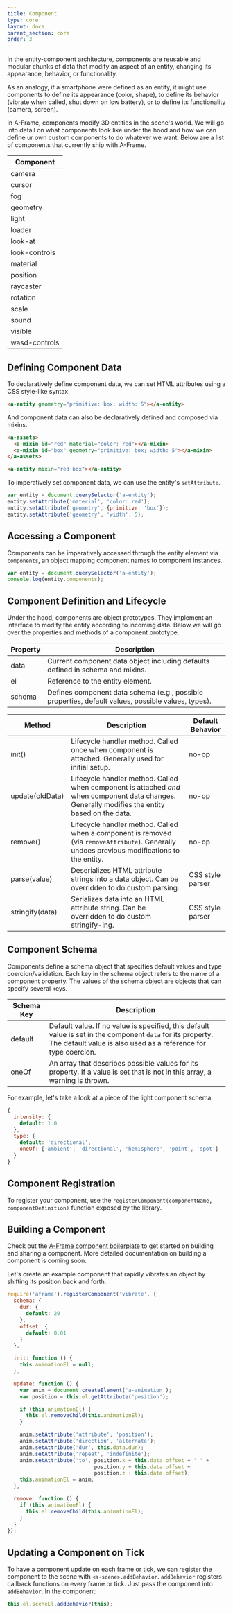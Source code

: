 ```yaml
---
title: Component
type: core
layout: docs
parent_section: core
order: 3
---
```


In the entity-component architecture, components are reusable and modular chunks of data that modify an aspect of an entity, changing its appearance, behavior, or functionality.

As an analogy, if a smartphone were defined as an entity, it might use components to define its appearance (color, shape), to define its behavior (vibrate when called, shut down on low battery), or to define its functionality (camera, screen).

In A-Frame, components modify 3D entities in the scene's world.  We will go into detail on what components look like under the hood and how we can define  ur own custom components to do whatever we want. Below are a list of components that currently ship with A-Frame.

| Component     |
|---------------|
| camera        |
| cursor        |
| fog           |
| geometry      |
| light         |
| loader        |
| look-at       |
| look-controls |
| material      |
| position      |
| raycaster     |
| rotation      |
| scale         |
| sound         |
| visible       |
| wasd-controls |

## Defining Component Data

To declaratively define component data, we can set HTML attributes using a CSS style-like syntax.

```html
<a-entity geometry="primitive: box; width: 5"></a-entity>
```

And component data can also be declaratively defined and composed via mixins.

```html
<a-assets>
  <a-mixin id="red" material="color: red"></a-mixin>
  <a-mixin id="box" geometry="primitive: box; width: 5"></a-mixin>
</a-assets>

<a-entity mixin="red box"></a-entity>
```

To imperatively set component data, we can use the entity's `setAttribute`.

```js
var entity = document.querySelector('a-entity');
entity.setAttribute('material', 'color: red');
entity.setAttribute('geometry', {primitive: 'box'});
entity.setAttribute('geometry', 'width', 5);
```

## Accessing a Component

Components can be imperatively accessed through the entity element via `components`, an object mapping component names to component instances.

```js
var entity = document.querySelector('a-entity');
console.log(entity.components);
```

## Component Definition and Lifecycle

Under the hood, components are object prototypes. They implement an interface to modify the entity according to incoming data. Below we will go over the properties and methods of a component prototype.

| Property | Description                                                                                        |
|----------|----------------------------------------------------------------------------------------------------|
| data     | Current component data object including defaults defined in schema and mixins.                     |
| el       | Reference to the entity element.                                                                   |
| schema   | Defines component data schema (e.g., possible properties, default values, possible values, types). |

| Method          | Description                                                                                                                                      | Default Behavior |
|-----------------|--------------------------------------------------------------------------------------------------------------------------------------------------|------------------|
| init()          | Lifecycle handler method. Called once when component is attached. Generally used for initial setup.                                              | no-op            |
| update(oldData) | Lifecycle handler method. Called when component is attached *and* when component data changes. Generally modifies the entity based on the data. | no-op            |
| remove()        | Lifecycle handler method. Called when a component is removed (via `removeAttribute`). Generally undoes previous modifications to the entity.  | no-op            |
| parse(value)    | Deserializes HTML attribute strings into a data object. Can be overridden to do custom parsing.                                                  | CSS style parser |
| stringify(data) | Serializes data into an HTML attribute string. Can be overridden to do custom stringify-ing.                                                     | CSS style parser |

## Component Schema

Components define a schema object that specifies default values and type coercion/validation. Each key in the schema object refers to the name of a component property. The values of the schema object are objects that can specify several keys.

| Schema Key | Description                                                                                                                                                                    |
|------------|--------------------------------------------------------------------------------------------------------------------------------------------------------------------------------|
| default    | Default value. If no value is specified, this default value is set in the component `data` for its property. The default value is also used as a reference for type coercion. |
| oneOf      | An array that describes possible values for its property. If a value is set that is not in this array, a warning is thrown.                                              |

For example, let's take a look at a piece of the light component schema.

```js
{
  intensity: {
    default: 1.0
  },
  type: {
    default: 'directional',
    oneOf: ['ambient', 'directional', 'hemisphere', 'point', 'spot']
  }
}
```

## Component Registration

To register your component, use the `registerComponent(componentName, componentDefinition)` function exposed by the library.

## Building a Component

Check out the [A-Frame component boilerplate](https://github.com/ngokevin/aframe-component-boilerplate) to get started on building and sharing a component. More detailed documentation on building a component is coming soon.

Let's create an example component that rapidly vibrates an object by shifting its position back and forth.

```js
require('aframe').registerComponent('vibrate', {
  schema: {
    dur: {
      default: 20
    },
    offset: {
      default: 0.01
    }
  },

  init: function () {
    this.animationEl = null;
  },

  update: function () {
    var anim = document.createElement('a-animation');
    var position = this.el.getAttribute('position');

    if (this.animationEl) {
      this.el.removeChild(this.animationEl);
    }

    anim.setAttribute('attribute', 'position');
    anim.setAttribute('direction', 'alternate');
    anim.setAttribute('dur', this.data.dur);
    anim.setAttribute('repeat', 'indefinite');
    anim.setAttribute('to', position.x + this.data.offset + ' ' +
                            position.y + this.data.offset +
                            position.z + this.data.offset);
    this.animationEl = anim;
  },

  remove: function () {
    if (this.animationEl) {
      this.el.removeChild(this.animationEl);
    }
  }
});
```

## Updating a Component on Tick

To have a component update on each frame or tick, we can register the component to the scene with `<a-scene>.addBehavior`. `addBehavior` registers callback functions on every frame or tick. Just pass the component into `addBehavior`. In the component:

```js
this.el.sceneEl.addBehavior(this);
```
